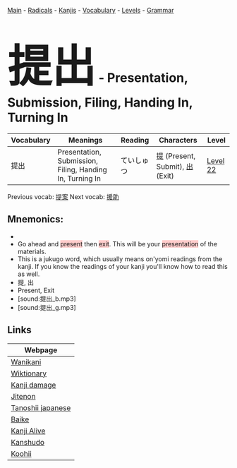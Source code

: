 <style> bigfont {font-size: 100px}</style>
[Main](../README.md) -
[Radicals](../radicals.md) -
[Kanjis](../kanjis.md) -
[Vocabulary](../vocabulary.md) -
[Levels](../levels.md) -
[Grammar](../grammar.md)
# <bigfont> 提出</bigfont> - Presentation, Submission, Filing, Handing In, Turning In 

| Vocabulary | Meanings | Reading | Characters | Level |
| --- | --- | --- | --- | --- |
| 提出 | Presentation, Submission, Filing, Handing In, Turning In | ていしゅつ |  [提](../kanjis/提.md) (Present, Submit), [出](../kanjis/出.md) (Exit) | [Level 22](../levels/wk_level22.md) |

Previous vocab: [提案](提案.md) Next vocab: [援助](援助.md) 

## Mnemonics:

* 
* Go ahead and <span style="background-color:#ffcccb"> present</span> then <span style="background-color:#ffcccb"> exit</span>. This will be your <span style="background-color:#ffcccb"> presentation</span> of the materials.
* This is a jukugo word, which usually means on'yomi readings from the kanji. If you know the readings of your kanji you'll know how to read this as well.
* 提, 出
* Present, Exit
* [sound:提出_b.mp3]
* [sound:提出_g.mp3]


## Links 

| Webpage |
| --- |
| [Wanikani          ](https://www.wanikani.com/kanji/提出) |
| [Wiktionary        ](https://en.wiktionary.org/wiki/提出) |
| [Kanji damage      ](http://www.kanjidamage.com/kanji/search?utf8=✓&q=提出) |
| [Jitenon           ](https://jitenon.com/kanji/提出) |
| [Tanoshii japanese ](https://www.tanoshiijapanese.com/dictionary/kanji.cfm?k=提出) |
| [Baike             ](https://baike.baidu.com/item/提出) |
| [Kanji Alive       ](https://app.kanjialive.com/提出) |
| [Kanshudo          ](https://www.kanshudo.com/searchmn?q=提出) |
| [Koohii            ](https://kanji.koohii.com/study/kanji/提出) |
